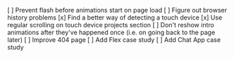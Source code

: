 [ ] Prevent flash before animations start on page load
[ ] Figure out browser history problems
[x] Find a better way of detecting a touch device
[x] Use regular scrolling on touch device projects section
[ ] Don't reshow intro animations after they've happened once (i.e. on going back to the page later)
[ ] Improve 404 page
[ ] Add Flex case study
[ ] Add Chat App case study
